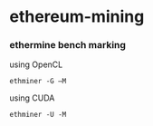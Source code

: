 # ethereum-mining

### ethermine bench marking
using OpenCL       

```
ethminer -G –M
```

using CUDA      

```
ethminer -U -M
```
